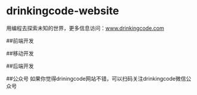 # drinkingcode-website
用编程去探索未知的世界，更多信息访问：www.drinkingcode.com


##前端开发









##移动开发







##后端开发




##公众号
如果你觉得driningcode网站不错，可以扫码关注drinkingcode微信公众号

